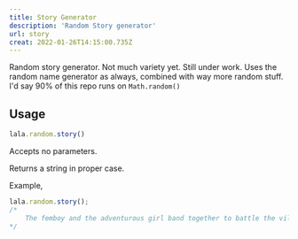 ```yaml
---
title: Story Generator
description: 'Random Story generator'
url: story
creat: 2022-01-26T14:15:00.735Z
---
```


Random story generator. Not much variety yet. Still under work. Uses the random name generator as always, combined with way more random stuff. I'd say 90% of this repo runs on `Math.random()`

## Usage
```js
lala.random.story()
```
Accepts no parameters.

Returns a string in proper case.

Example,
```js
lala.random.story(); 
/*
    The femboy and the adventurous girl band together to battle the vile Demon, Hcadeoora, with the help of the cocks to commit war crimes.
*/
```

